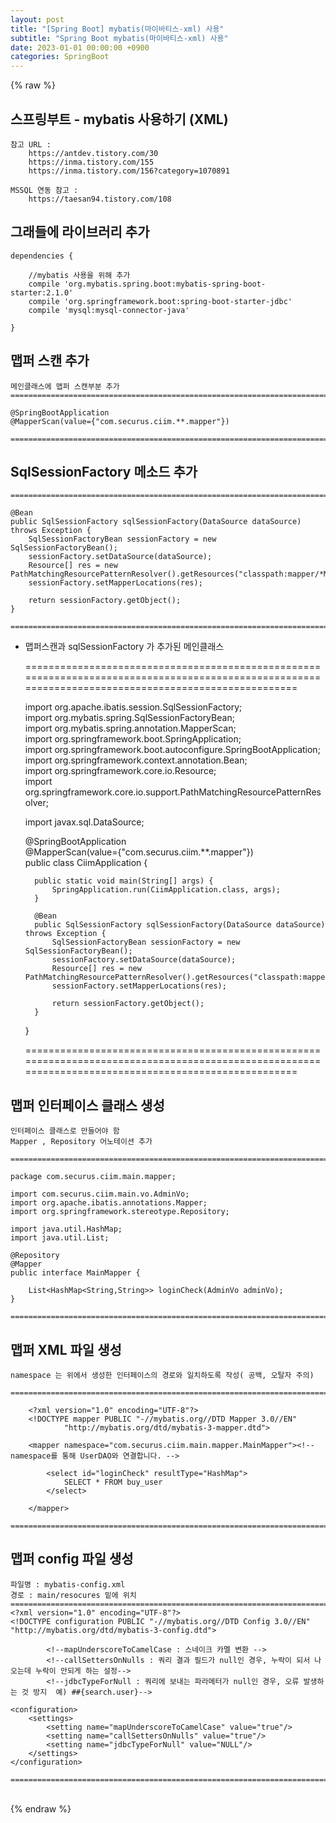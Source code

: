 ```yaml
---  
layout: post  
title: "[Spring Boot] mybatis(마이바티스-xml) 사용"  
subtitle: "Spring Boot mybatis(마이바티스-xml) 사용"  
date: 2023-01-01 00:00:00 +0900  
categories: SpringBoot  
---  
```

{% raw %}  
## 스프링부트 - mybatis 사용하기 (XML)  
  
	참고 URL :  
		https://antdev.tistory.com/30  
		https://inma.tistory.com/155  
		https://inma.tistory.com/156?category=1070891  
  
	MSSQL 연동 참고 :  
		https://taesan94.tistory.com/108  
  
## 그래들에 라이브러리 추가  
  
	dependencies {  
  
		//mybatis 사용을 위해 추가  
		compile 'org.mybatis.spring.boot:mybatis-spring-boot-starter:2.1.0'  
		compile 'org.springframework.boot:spring-boot-starter-jdbc'  
		compile 'mysql:mysql-connector-java'  
  
	}  
  
## 맵퍼 스캔 추가  
	메인클래스에 맵퍼 스캔부분 추가  
	=====================================================================================================================================================  
  
	@SpringBootApplication  
	@MapperScan(value={"com.securus.ciim.**.mapper"})  
  
	=====================================================================================================================================================  
  
## SqlSessionFactory 메소드 추가  
  
	=====================================================================================================================================================  
  
    @Bean  
    public SqlSessionFactory sqlSessionFactory(DataSource dataSource) throws Exception {  
        SqlSessionFactoryBean sessionFactory = new SqlSessionFactoryBean();  
        sessionFactory.setDataSource(dataSource);  
        Resource[] res = new PathMatchingResourcePatternResolver().getResources("classpath:mapper/*Mapper.xml");  
        sessionFactory.setMapperLocations(res);  
  
        return sessionFactory.getObject();  
    }  
  
	=====================================================================================================================================================  
  
* 맵퍼스캔과 sqlSessionFactory 가 추가된 메인클래스  
  
	=====================================================================================================================================================  
  
	import org.apache.ibatis.session.SqlSessionFactory;  
	import org.mybatis.spring.SqlSessionFactoryBean;  
	import org.mybatis.spring.annotation.MapperScan;  
	import org.springframework.boot.SpringApplication;  
	import org.springframework.boot.autoconfigure.SpringBootApplication;  
	import org.springframework.context.annotation.Bean;  
	import org.springframework.core.io.Resource;  
	import org.springframework.core.io.support.PathMatchingResourcePatternResolver;  
  
	import javax.sql.DataSource;  
  
	@SpringBootApplication  
	@MapperScan(value={"com.securus.ciim.**.mapper"})  
	public class CiimApplication {  
  
		public static void main(String[] args) {  
			SpringApplication.run(CiimApplication.class, args);  
		}  
  
		@Bean  
		public SqlSessionFactory sqlSessionFactory(DataSource dataSource) throws Exception {  
			SqlSessionFactoryBean sessionFactory = new SqlSessionFactoryBean();  
			sessionFactory.setDataSource(dataSource);  
			Resource[] res = new PathMatchingResourcePatternResolver().getResources("classpath:mapper/*Mapper.xml");  
			sessionFactory.setMapperLocations(res);  
  
			return sessionFactory.getObject();  
		}  
  
	}  
  
	=====================================================================================================================================================  
  
## 맵퍼 인터페이스 클래스 생성  
  
	인터페이스 클래스로 만들어야 함  
	Mapper , Repository 어노테이션 추가  
  
	=====================================================================================================================================================  
  
	package com.securus.ciim.main.mapper;  
  
	import com.securus.ciim.main.vo.AdminVo;  
	import org.apache.ibatis.annotations.Mapper;  
	import org.springframework.stereotype.Repository;  
  
	import java.util.HashMap;  
	import java.util.List;  
  
	@Repository  
	@Mapper  
	public interface MainMapper {  
  
		List<HashMap<String,String>> loginCheck(AdminVo adminVo);  
	}  
  
	=====================================================================================================================================================  
  
## 맵퍼 XML 파일 생성  
  
	namespace 는 위에서 생성한 인터페이스의 경로와 일치하도록 작성( 공백, 오탈자 주의)  
  
	=====================================================================================================================================================  
  
		<?xml version="1.0" encoding="UTF-8"?>  
		<!DOCTYPE mapper PUBLIC "-//mybatis.org//DTD Mapper 3.0//EN"  
				"http://mybatis.org/dtd/mybatis-3-mapper.dtd">  
  
		<mapper namespace="com.securus.ciim.main.mapper.MainMapper"><!--namespace를 통해 UserDAO와 연결합니다. -->  
  
			<select id="loginCheck" resultType="HashMap">  
				SELECT * FROM buy_user  
			</select>  
  
		</mapper>  
  
	=====================================================================================================================================================  
  
## 맵퍼 config 파일 생성  
  
	파일명 : mybatis-config.xml  
	경로 : main/resocures 밑에 위치  
	=================================================================================================================  
	<?xml version="1.0" encoding="UTF-8"?>  
	<!DOCTYPE configuration PUBLIC "-//mybatis.org//DTD Config 3.0//EN" "http://mybatis.org/dtd/mybatis-3-config.dtd">  
  
			<!--mapUnderscoreToCamelCase : 스네이크 카멜 변환 -->  
			<!--callSettersOnNulls : 쿼리 결과 필드가 null인 경우, 누락이 되서 나오는데 누락이 안되게 하는 설정-->  
			<!--jdbcTypeForNull : 쿼리에 보내는 파라메터가 null인 경우, 오류 발생하는 것 방지  예) ##{search.user}-->  
  
	<configuration>  
		<settings>  
			<setting name="mapUnderscoreToCamelCase" value="true"/>  
			<setting name="callSettersOnNulls" value="true"/>  
			<setting name="jdbcTypeForNull" value="NULL"/>  
		</settings>  
	</configuration>  
  
	=================================================================================================================  
  
                                                                                                               
{% endraw %}